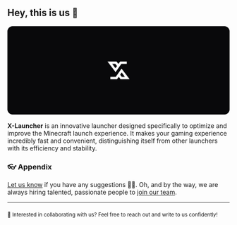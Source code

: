 ## Hey, this is us 👋

![Hikasami Github Cover](https://raw.githubusercontent.com/minecraft-launcher/.github/main/github_cover.png)

**X-Launcher** is an innovative launcher designed specifically to optimize and improve the Minecraft launch experience. It makes your gaming experience incredibly fast and convenient, distinguishing itself from other launchers with its efficiency and stability.

### 👓 Appendix

[Let us know](https://github.com/orgs/minecraft-launcher/discussions/categories/feedback) if you have any suggestions 🙇‍♂️. 
Oh, and by the way, we are always hiring talented, passionate people to [join our team](https://www.linkedin.com/company/x-launcher).

---

<sub>🤫 Interested in collaborating with us? Feel free to reach out and write to us confidently!</sub>
